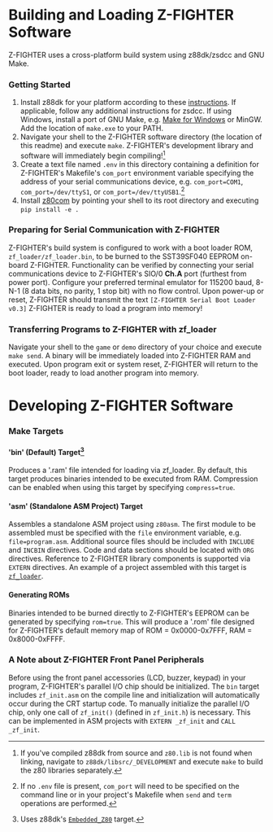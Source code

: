# Building and Loading Z-FIGHTER Software

Z-FIGHTER uses a cross-platform build system using z88dk/zsdcc and GNU Make.

### Getting Started
1. Install z88dk for your platform according to these [instructions](https://github.com/z88dk/z88dk/wiki/installation). If applicable, follow any additional instructions for zsdcc. If using Windows, install a port of GNU Make, e.g. [Make for Windows](http://gnuwin32.sourceforge.net/packages/make.htm) or MinGW. Add the location of `make.exe` to your PATH.
2. Navigate your shell to the Z-FIGHTER software directory (the location of this readme) and execute `make`. Z-FIGHTER's development library and software will immediately begin compiling![^1]
3. Create a text file named `.env` in this directory containing a definition for Z-FIGHTER's Makefile's `com_port` environment variable specifying the address of your serial communications device, e.g. `com_port=COM1`, `com_port=/dev/ttyS1`, or `com_port=/dev/ttyUSB1`.[^2]
4. Install [z80com](https://github.com/tangent3D/z80com) by pointing your shell to its root directory and executing `pip install -e .`

### Preparing for Serial Communication with Z-FIGHTER
Z-FIGHTER's build system is configured to work with a boot loader ROM, `zf_loader/zf_loader.bin`, to be burned to the SST39SF040 EEPROM on-board Z-FIGHTER. Functionality can be verified by connecting your serial communications device to Z-FIGHTER's SIO/0 **Ch.A** port (furthest from power port). Configure your preferred terminal emulator for 115200 baud, 8-N-1 (8 data bits, no parity, 1 stop bit) with no flow control. Upon power-up or reset, Z-FIGHTER should transmit the text `[Z-FIGHTER Serial Boot Loader v0.3]` Z-FIGHTER is ready to load a program into memory!

### Transferring Programs to Z-FIGHTER with zf_loader
Navigate your shell to the `game` or `demo` directory of your choice and execute `make send`. A binary will be immediately loaded into Z-FIGHTER RAM and executed. Upon program exit or system reset, Z-FIGHTER will return to the boot loader, ready to load another program into memory.

# Developing Z-FIGHTER Software

### Make Targets
#### 'bin' (Default) Target[^3]
Produces a '.ram' file intended for loading via zf_loader. By default, this target produces binaries intended to be executed from RAM. Compression can be enabled when using this target by specifying `compress=true`.
#### 'asm' (Standalone ASM Project) Target
Assembles a standalone ASM project using `z80asm`. The first module to be assembled must be specified with the `file` environment variable, e.g. `file=program.asm`. Additional source files should be included with `INCLUDE` and `INCBIN` directives. Code and data sections should be located with `ORG` directives. Reference to Z-FIGHTER library components is supported via `EXTERN` directives. An example of a project assembled with this target is [`zf_loader`](https://github.com/tangent3D/Z-FIGHTER/blob/main/Software/zf_loader/zf_loader.asm).
#### Generating ROMs
Binaries intended to be burned directly to Z-FIGHTER's EEPROM can be generated by specifying `rom=true`. This will produce a '.rom' file designed for Z-FIGHTER's default memory map of ROM = 0x0000-0x7FFF, RAM = 0x8000-0xFFFF.

### A Note about Z-FIGHTER Front Panel Peripherals
Before using the front panel accessories (LCD, buzzer, keypad) in your program, Z-FIGHTER's parallel I/O chip should be initialized. The `bin` target includes `zf_init.asm` on the compile line and initialization will automatically occur during the CRT startup code. To manually initialize the parallel I/O chip, only one call of `zf_init()` (defined in `zf_init.h`) is necessary. This can be implemented in ASM projects with `EXTERN _zf_init` and `CALL _zf_init`.

[^1]:If you've compiled z88dk from source and `z80.lib` is not found when linking, navigate to `z88dk/libsrc/_DEVELOPMENT` and execute `make` to build the z80 libraries separately.
[^2]:If no `.env` file is present, `com_port` will need to be specified on the command line or in your project's Makefile when `send` and `term` operations are performed.
[^3]:Uses z88dk's [`Embedded_Z80`](https://github.com/z88dk/z88dk/wiki/NewLib--Platform--Embedded) target.
[^4]:While this practice is not discouraged, it should be considered a stopgap measure until a system ROM that loads software into RAM from the CompactFlash card is created.
[^5]:Refer to [this](https://github.com/tangent3D/Z-FIGHTER/blob/main/SPLD/readme.md) page for information about modifying Z-FIGHTER's memory map.
